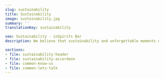 ```yaml
---
slug: sustainability
title: Sustainability
image: sustainability.jpg
summary: ''
translationKey: sustainability

seo: Sustainability - inSpirits Bar
description: We believe that sustainability and unforgettable moments do not stand in each other’s way!…

sections:
- file: sustainability-header
- file: sustainability-accordeon
- file: common-know-us
- file: common-lets-talk
---
```

